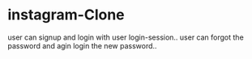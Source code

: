 # instagram-Clone

<!-- user -->
user can signup and login with user login-session..
user can forgot the password and agin login the new password.. 

